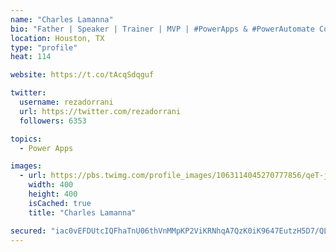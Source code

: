 ```yaml
---
name: "Charles Lamanna"
bio: "Father | Speaker | Trainer | MVP | #PowerApps & #PowerAutomate Community Super User | YouTuber Right-pointing triangle http://youtube.com/c/rezadorrani | Learn - Share - Clockwise rightwards and leftwards open circle arrows"
location: Houston, TX
type: "profile"
heat: 114

website: https://t.co/tAcqSdqguf

twitter:
  username: rezadorrani
  url: https://twitter.com/rezadorrani
  followers: 6353

topics:
  - Power Apps

images:
  - url: https://pbs.twimg.com/profile_images/1063114045270777856/qeT-jpWr_400x400.jpg
    width: 400
    height: 400
    isCached: true
    title: "Charles Lamanna"

secured: "iac0vEFDUtcIQFhaTnU06thVnMMpKP2ViKRNhqA7QzK0iK9647EutzH5D7/QLbLYMfsKa8Q1L1otUgmnDo7cw7OAz5fOX0EsC011JaZXD5gP0VhC2gkx4OLh7aq18P88bBrvyoxiekxuMwrSkuk4NrERVitCaKhkFUxs88QR97h51oE3o9QgeMNHOvmV6DxdLx9rzIMw7LajF72ELacNvFb5nfvA9Mos7OH2I0pUI+gHKNneKKSEm7RWHiqWV3V6H1exnTNrD+4jY8OCOoJIoyq/4bjmvgFVg2wwx54VEP99Qx4L1EzA+LS+2SEtk8YLptLrPQg81pa3A5x1Mo9iXzEZ1wtlNe8oPWMO6iug09tLFjCFO+0MUqrqVS+UfP7fm0hcD7UNM1ehy/04sMCT0bwteBaqwguV82gacZlmYP4=;nWea5YSzvSNHDFJc5RVoxg=="
---
```



